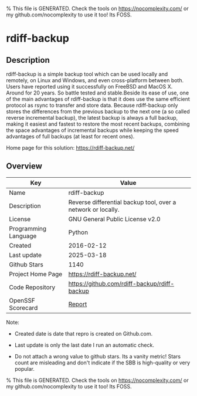
% This file is GENERATED. Check the tools on https://nocomplexity.com/ or my github.com/nocomplexity to use it too! Its FOSS. 

# rdiff-backup

## Description 

rdiff-backup is a simple backup tool which can be used locally and remotely, on Linux and Windows, and even cross-platform between both. Users have reported using it successfully on FreeBSD and MacOS X. Around for 20 years. So battle tested and stable.Beside its ease of use, one of the main advantages of rdiff-backup is that it does use the same efficient protocol as rsync to transfer and store data. Because rdiff-backup only stores the differences from the previous backup to the next one (a so called reverse incremental backup), the latest backup is always a full backup, making it easiest and fastest to restore the most recent backups, combining the space advantages of incremental backups while keeping the speed advantages of full backups (at least for recent ones).

Home page for this solution: https://rdiff-backup.net/ 

## Overview 

| Key | Value |
| --- | --- |
| Name | rdiff-backup |
| Description | Reverse differential backup tool, over a network or locally. |
| License | GNU General Public License v2.0 |
| Programming Language | Python |
| Created | 2016-02-12 |
| Last update | 2025-03-18 |
| Github Stars | 1140 |
| Project Home Page | https://rdiff-backup.net/ |
| Code Repository | https://github.com/rdiff-backup/rdiff-backup |
| OpenSSF Scorecard | [Report](https://securityscorecards.dev/viewer/?uri=github.com/rdiff-backup/rdiff-backup) |

Note:
 - Created date is date that repro is created on Github.com. 

- Last update is only the last date I run an automatic check. 

- Do not attach a wrong value to github stars. Its a vanity metric! Stars count are misleading and 
don't indicate if the SBB is high-quality or very popular.

% This file is GENERATED. Check the tools on https://nocomplexity.com/ or my github.com/nocomplexity to use it too! Its FOSS. 

